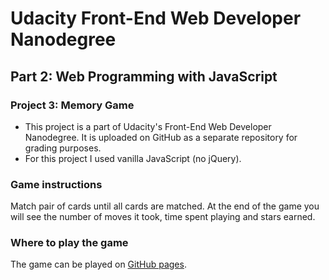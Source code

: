 # Udacity Front-End Web Developer Nanodegree

## Part 2: Web Programming with JavaScript

### Project 3: Memory Game

- This project is a part of Udacity's Front-End Web Developer Nanodegree. It is uploaded on GitHub as a separate repository for grading purposes.
- For this project I used vanilla JavaScript (no jQuery).

### Game instructions

Match pair of cards until all cards are matched.
At the end of the game you will see the number of moves it took, time spent playing and stars earned.

### Where to play the game

The game can be played on [GitHub pages](https://kmandic.github.io/udacity-fend-project-memory-game/).
